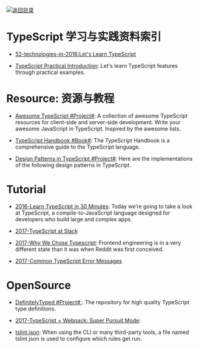 [![返回目录](https://parg.co/UGo)](https://github.com/wxyyxc1992/Awesome-Reference)

# TypeScript 学习与实践资料索引

* [52-technologies-in-2016:Let's Learn TypeScript](https://github.com/shekhargulati/52-technologies-in-2016/tree/master/17-typescript)

- [TypeScript Practical Introduction](https://parg.co/UsM): Let's learn TypeScript features through practical examples.

# Resource: 资源与教程

* [Awesome TypeScript #Project#](https://github.com/dzharii/awesome-typescript): A collection of awesome TypeScript resources for client-side and server-side development. Write your awesome JavaScript in TypeScript. Inspired by the awesome lists.

* [TypeScript Handbook #Book#](https://github.com/Microsoft/TypeScript-Handbook): The TypeScript Handbook is a comprehensive guide to the TypeScript language.

- [Design Patterns in TypeScript #Project#](https://parg.co/Ui8): Here are the implementations of the following design patterns in TypeScript.

# Tutorial

* [2016-Learn TypeScript in 30 Minutes](http://www.tuicool.com/articles/iAzI7bn): Today we’re going to take a look at TypeScript, a compile-to-JavaScript language designed for developers who build large and complex apps.

* [2017-TypeScript at Slack](https://slack.engineering/typescript-at-slack-a81307fa288d)

* [2017-Why We Chose Typescript](https://redditblog.com/2017/06/30/why-we-chose-typescript/): Frontend engineering is in a very different state than it was when Reddit was first conceived.

* [2017-Common TypeScript Error Messages](https://www.sitepen.com/blog/2017/11/01/common-typescript-error-messages/)

# OpenSource

* [DefinitelyTyped #Project# ](https://github.com/DefinitelyTyped/DefinitelyTyped): The repository for high quality TypeScript type definitions.

- [2017-TypeScript + Webpack: Super Pursuit Mode](https://medium.com/webpack/typescript-webpack-super-pursuit-mode-83cc568dea79):

- [tslint.json](https://palantir.github.io/tslint/usage/tslint-json/): When using the CLI or many third-party tools, a file named tslint.json is used to configure which rules get run.

